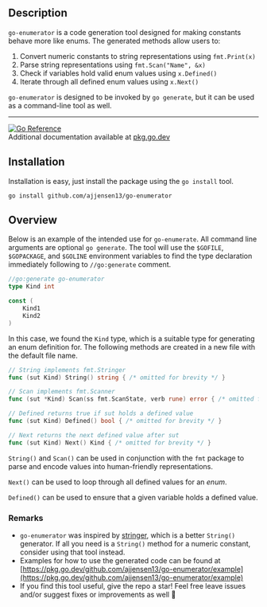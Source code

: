 ## Description
`go-enumerator` is a code generation tool designed for making constants behave more
like enums. The generated methods allow users to:

1. Convert numeric constants to string representations using `fmt.Print(x)`
2. Parse string representations using `fmt.Scan("Name", &x)`
3. Check if variables hold valid enum values using `x.Defined()`
4. Iterate through all defined enum values using `x.Next()`

`go-enumerator` is designed to be invoked by `go generate`, 
but it can be used as a command-line tool as well.

---
[![Go Reference](https://pkg.go.dev/badge/github.com/ajjensen13/go-enumerator.svg)](https://pkg.go.dev/github.com/ajjensen13/go-enumerator) <br />
Additional documentation available at [pkg.go.dev](https://pkg.go.dev/github.com/ajjensen13/go-enumerator)
## Installation
Installation is easy, just install the package using the `go install` tool.

```shell
go install github.com/ajjensen13/go-enumerator
```

## Overview
Below is an example of the intended use for `go-enumerate`.
All command line arguments are optional `go generate`.
The tool will use the `$GOFILE`, `$GOPACKAGE`, and `$GOLINE` environment variables
to find the type declaration immediately following to `//go:generate` comment.

```go
//go:generate go-enumerator
type Kind int

const (
	Kind1
	Kind2
)
```

In this case, we found the `Kind` type, which is a suitable type for generating an enum definition for. 
The following methods are created in a new file with the default file name.

```go
// String implements fmt.Stringer
func (sut Kind) String() string { /* omitted for brevity */ }

// Scan implements fmt.Scanner
func (sut *Kind) Scan(ss fmt.ScanState, verb rune) error { /* omitted for brevity */ }

// Defined returns true if sut holds a defined value
func (sut Kind) Defined() bool { /* omitted for brevity */ }

// Next returns the next defined value after sut
func (sut Kind) Next() Kind { /* omitted for brevity */ }
```

`String()` and `Scan()` can be used in conjunction with the `fmt` package to parse
and encode values into human-friendly representations.

`Next()` can be used to loop through all defined values for an _enum_.

`Defined()` can be used to ensure that a given variable holds a defined value.

### Remarks
* `go-enumerator` was inspired by [stringer](https://pkg.go.dev/golang.org/x/tools/cmd/stringer), which is a better `String()` generator. If all you need is a `String()` method for a numeric constant, consider using that tool instead.
* Examples for how to use the generated code can be found at [https://pkg.go.dev/github.com/ajjensen13/go-enumerator/example](https://pkg.go.dev/github.com/ajjensen13/go-enumerator/example)
* If you find this tool useful, give the repo a star! Feel free leave issues and/or suggest fixes or improvements as well 🙂
